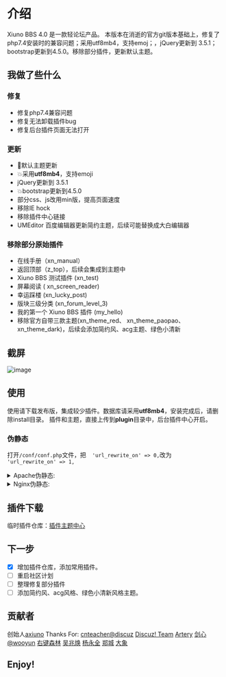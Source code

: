 # 介绍
Xiuno BBS 4.0 是一款轻论坛产品。
本版本在消逝的官方git版本基础上，修复了php7.4安装时的兼容问题；采用utf8mb4，支持emoj；，jQuery更新到 3.5.1；bootstrap更新到4.5.0。移除部分插件，更新默认主题。

## 我做了些什么

### 修复
- 修复php7.4兼容问题
- 修复无法卸载插件bug
- 修复后台插件页面无法打开
### 更新
- 💄默认主题更新
- 💥采用**utf8mb4**，支持emoji
- jQuery更新到 3.5.1
- 💥bootstrap更新到4.5.0
- 部分css、js改用min版，提高页面速度
- 移除IE hock
- 移除插件中心链接
- UMEditor 百度编辑器更新简约主题，后续可能替换成大白编辑器
### 移除部分原始插件
* 在线手册（xn_manual）
* 返回顶部（z_top），后续会集成到主题中
* Xiuno BBS 测试插件 (xn_test)
* 屏幕阅读 ( xn_screen_reader)
* 幸运踩楼 (xn_lucky_post)
* 版块三级分类 (xn_forum_level_3)
* 我的第一个 Xiuno BBS 插件 (my_hello)
* 移除官方自带三款主题(xn_theme_red、 xn_theme_paopao、xn_theme_dark)，后续会添加简约风、acg主题、绿色小清新

## 截屏
![image](https://raw.githubusercontent.com/jiix/xiunobbs/master/screenshot.png)

## 使用
使用请下载发布版，集成较少插件。数据库请采用**utf8mb4**，安装完成后，请删除install目录。
插件和主题，直接上传到**plugin**目录中，后台插件中心开启。

### 伪静态
打开`/conf/conf.php`文件，把`  'url_rewrite_on' => 0,`改为`  'url_rewrite_on' => 1,`

<details>
<summary>Apache伪静态:</summary>

```
<IfModule mod_rewrite.c>
RewriteEngine on

# Apache 2.4
RewriteCond %{REQUEST_FILENAME} !-d 
RewriteCond %{REQUEST_FILENAME} !-f 
RewriteRule ^(.*?)([^/]*)$ $1index.php?$2 [QSA,PT,L]

# Apache other
#RewriteRule ^(.*?)([^/]*)\.htm(.*)$ $1/index.php?$2.htm$3 [L]
</IfModule>
```
</details>

<details>
<summary>Nginx伪静态:</summary>

```
location ~* \.(htm)$ {

    rewrite "^(.*)/(.+?).htm(.*?)$" $1/index.php?$2.htm$3 last;

}
```
</details>



## 插件下载

临时插件仓库：[插件主题中心](https://github.com/jiix/plugins)

## 下一步

- [x] 增加插件仓库，添加常用插件。
- [ ] 重启社区计划
- [ ] 整理修复部分插件
- [ ] 添加简约风、acg风格、绿色小清新风格主题。

## 贡献者
创始人[axiuno](http://bbs.xiuno.com/)
Thanks For: [cnteacher@discuz](http://www.discuz.net/) [Discuz! Team](http://www.discuz.net/) [Artery](http://artery.cn/) [剑心@wooyun](http://www.wooyun.org/) [右键森林](http://bbs.xiuno.com/) [吴兆焕](http://bbs.xiuno.com/) [杨永全](http://www.zd.hk/) [郑城](http://www.huux.cc/) [大象](http://www.baiup.com/)

## Enjoy!
